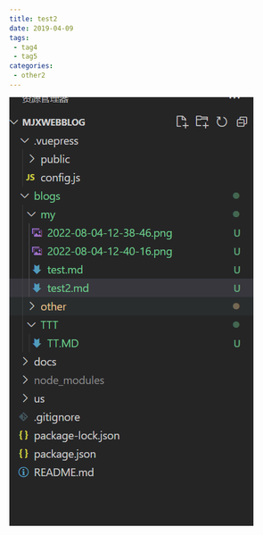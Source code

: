 ```yaml
---
title: test2
date: 2019-04-09
tags:
 - tag4
 - tag5
categories: 
 - other2
---
```


![](../../.vuepress/public/image/2022-08-04-12-42-24.png)